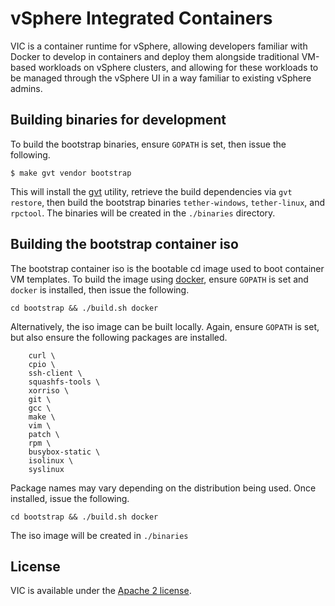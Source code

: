 # vSphere Integrated Containers

VIC is a container runtime for vSphere, allowing developers familiar with Docker to develop in containers and deploy them alongside traditional VM-based workloads on vSphere clusters, and allowing for these workloads to be managed through the vSphere UI in a way familiar to existing vSphere admins.

## Building binaries for development

To build the bootstrap binaries, ensure `GOPATH` is set, then issue the following.
```
$ make gvt vendor bootstrap
```
This will install the [gvt](https://github.com/FiloSottile/gvt) utility, retrieve the build dependencies via `gvt restore`, then build the bootstrap binaries `tether-windows`, `tether-linux`, and `rpctool`.  The binaries will be created in the `./binaries` directory.

## Building the bootstrap container iso

The bootstrap container iso is the bootable cd image used to boot container VM templates.  To build the image using [docker](https://www.docker.com/), ensure `GOPATH` is set and `docker` is installed, then issue the following.

```
cd bootstrap && ./build.sh docker
```

Alternatively, the iso image can be built locally.  Again, ensure `GOPATH` is set, but also ensure the following packages are installed.
```
	curl \
	cpio \
	ssh-client \
	squashfs-tools \
	xorriso \
	git \
	gcc \
	make \
	vim \
	patch \
	rpm \
	busybox-static \
	isolinux \
	syslinux
```

Package names may vary depending on the distribution being used.  Once installed, issue the following.

```
cd bootstrap && ./build.sh docker
```

The iso image will be created in `./binaries`

## License

VIC is available under the [Apache 2 license](LICENSE).

